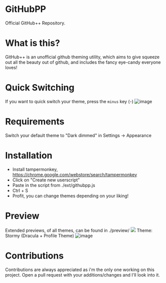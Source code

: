 # GitHubPP
Official GitHub++ Repository.

# What is this?
GitHub++ is an unofficial github theming utility, which aims to give squeeze out all the beauty out of github, and includes the fancy eye-candy everyone loves!

# Quick Switching
If you want to quick switch your theme, press the `minus` key (-)
![image](https://github.com/Storm99999/githubpp/assets/87811650/b6758a06-b9b3-44a8-897b-bb71aeef4afe)


# Requirements
Switch your default theme to "Dark dimmed" in Settings -> Appearance

# Installation
* Install tampermonkey, https://chrome.google.com/webstore/search/tampermonkey
* Click on "Create new userscript"
* Paste in the script from ./ext/githubpp.js
* Ctrl + S
* Profit, you can change themes depending on your liking!

# Preview
Extended previews, of all themes, can be found in ./preview/ 
![](https://media.discordapp.net/attachments/1153048987700559873/1172304920620310648/image.png?ex=655fd509&is=654d6009&hm=a7bdcddba85a24910202ef7d792bde72bb9fe4c50308ee9f60662b71d4237add&=&width=1175&height=671)
Theme: Stormy (Dracula + Profile Theme)
![image](https://github.com/Storm99999/githubpp/assets/87811650/614b129b-e683-42d8-98ff-ffccd3837fe4)


# Contributions
Contributions are always appreciated as i'm the only one working on this project. Open a pull request with your additions/changes and I'll look into it.
